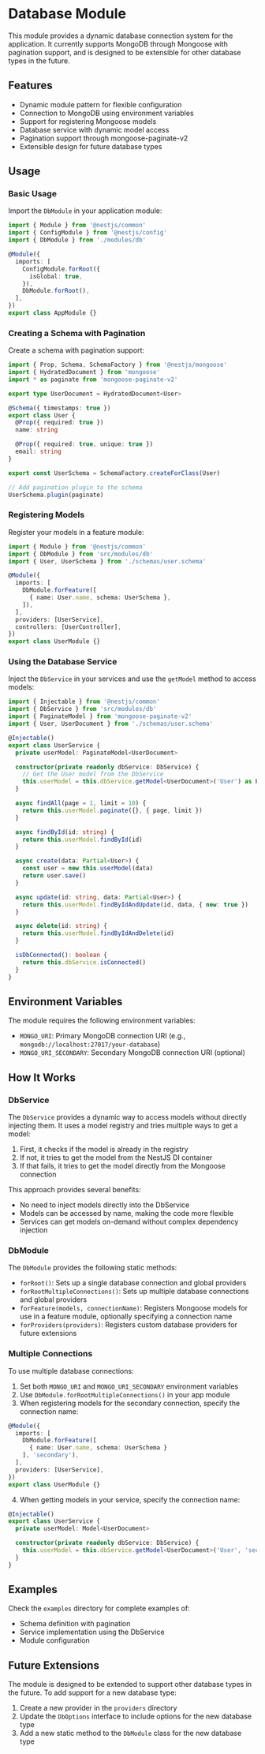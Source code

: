 # Database Module

This module provides a dynamic database connection system for the application. It currently supports MongoDB through Mongoose with pagination support, and is designed to be extensible for other database types in the future.

## Features

- Dynamic module pattern for flexible configuration
- Connection to MongoDB using environment variables
- Support for registering Mongoose models
- Database service with dynamic model access
- Pagination support through mongoose-paginate-v2
- Extensible design for future database types

## Usage

### Basic Usage

Import the `DbModule` in your application module:

```typescript
import { Module } from '@nestjs/common'
import { ConfigModule } from '@nestjs/config'
import { DbModule } from './modules/db'

@Module({
  imports: [
    ConfigModule.forRoot({
      isGlobal: true,
    }),
    DbModule.forRoot(),
  ],
})
export class AppModule {}
```

### Creating a Schema with Pagination

Create a schema with pagination support:

```typescript
import { Prop, Schema, SchemaFactory } from '@nestjs/mongoose'
import { HydratedDocument } from 'mongoose'
import * as paginate from 'mongoose-paginate-v2'

export type UserDocument = HydratedDocument<User>

@Schema({ timestamps: true })
export class User {
  @Prop({ required: true })
  name: string

  @Prop({ required: true, unique: true })
  email: string
}

export const UserSchema = SchemaFactory.createForClass(User)

// Add pagination plugin to the schema
UserSchema.plugin(paginate)
```

### Registering Models

Register your models in a feature module:

```typescript
import { Module } from '@nestjs/common'
import { DbModule } from 'src/modules/db'
import { User, UserSchema } from './schemas/user.schema'

@Module({
  imports: [
    DbModule.forFeature([
      { name: User.name, schema: UserSchema },
    ]),
  ],
  providers: [UserService],
  controllers: [UserController],
})
export class UserModule {}
```

### Using the Database Service

Inject the `DbService` in your services and use the `getModel` method to access models:

```typescript
import { Injectable } from '@nestjs/common'
import { DbService } from 'src/modules/db'
import { PaginateModel } from 'mongoose-paginate-v2'
import { User, UserDocument } from './schemas/user.schema'

@Injectable()
export class UserService {
  private userModel: PaginateModel<UserDocument>

  constructor(private readonly dbService: DbService) {
    // Get the User model from the DbService
    this.userModel = this.dbService.getModel<UserDocument>('User') as PaginateModel<UserDocument>
  }

  async findAll(page = 1, limit = 10) {
    return this.userModel.paginate({}, { page, limit })
  }

  async findById(id: string) {
    return this.userModel.findById(id)
  }

  async create(data: Partial<User>) {
    const user = new this.userModel(data)
    return user.save()
  }

  async update(id: string, data: Partial<User>) {
    return this.userModel.findByIdAndUpdate(id, data, { new: true })
  }

  async delete(id: string) {
    return this.userModel.findByIdAndDelete(id)
  }

  isDbConnected(): boolean {
    return this.dbService.isConnected()
  }
}
```

## Environment Variables

The module requires the following environment variables:

- `MONGO_URI`: Primary MongoDB connection URI (e.g., `mongodb://localhost:27017/your-database`)
- `MONGO_URI_SECONDARY`: Secondary MongoDB connection URI (optional)

## How It Works

### DbService

The `DbService` provides a dynamic way to access models without directly injecting them. It uses a model registry and tries multiple ways to get a model:

1. First, it checks if the model is already in the registry
2. If not, it tries to get the model from the NestJS DI container
3. If that fails, it tries to get the model directly from the Mongoose connection

This approach provides several benefits:

- No need to inject models directly into the DbService
- Models can be accessed by name, making the code more flexible
- Services can get models on-demand without complex dependency injection

### DbModule

The `DbModule` provides the following static methods:

- `forRoot()`: Sets up a single database connection and global providers
- `forRootMultipleConnections()`: Sets up multiple database connections and global providers
- `forFeature(models, connectionName)`: Registers Mongoose models for use in a feature module, optionally specifying a connection name
- `forProviders(providers)`: Registers custom database providers for future extensions

### Multiple Connections

To use multiple database connections:

1. Set both `MONGO_URI` and `MONGO_URI_SECONDARY` environment variables
2. Use `DbModule.forRootMultipleConnections()` in your app module
3. When registering models for the secondary connection, specify the connection name:

```typescript
@Module({
  imports: [
    DbModule.forFeature([
      { name: User.name, schema: UserSchema }
    ], 'secondary'),
  ],
  providers: [UserService],
})
export class UserModule {}
```

4. When getting models in your service, specify the connection name:

```typescript
@Injectable()
export class UserService {
  private userModel: Model<UserDocument>

  constructor(private readonly dbService: DbService) {
    this.userModel = this.dbService.getModel<UserDocument>('User', 'secondary')
  }
}
```

## Examples

Check the `examples` directory for complete examples of:

- Schema definition with pagination
- Service implementation using the DbService
- Module configuration

## Future Extensions

The module is designed to be extended to support other database types in the future. To add support for a new database type:

1. Create a new provider in the `providers` directory
2. Update the `DbOptions` interface to include options for the new database type
3. Add a new static method to the `DbModule` class for the new database type
